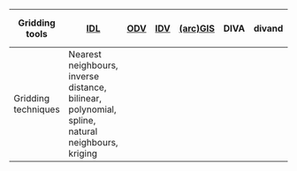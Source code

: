 |Gridding tools | [IDL](http://www.harrisgeospatial.com/ProductsandTechnology/Software/IDL.aspx) | [ODV](https://odv.awi.de/) | [IDV](http://www.unidata.ucar.edu/software/idv/) | [(arc)GIS](http://www.unidata.ucar.edu/software/idv/) | DIVA | divand |diva-on-web | SURFER | Ferret | GNU R | Panoply|
| ------------- | --- | --- | --- | -------- | ---- | ------ | ---------- | ------ | ------ | ----- | -------|
|Gridding techniques | Nearest neighbours, inverse distance, bilinear, polynomial, spline, natural neighbours, kriging  |  |  |  |  |  |  |  |  |  | 
